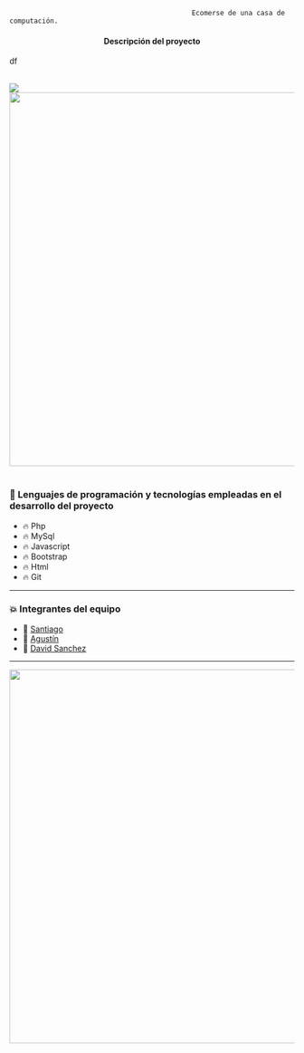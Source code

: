 
                                                 Ecomerse de una casa de computación.

<center><h4>Descripción del proyecto</h4>  </center>                                             
<p>df</p>
<br>
<img src="https://elementary.ec/wp-content/uploads/2020/06/sitio-web-ecommerce.jpg?raw=true">
<br>
<div id="header" align="center">
    <img src="https://i.giphy.com/media/bGgsc5mWoryfgKBx1u/giphy.webp" width="660">
</div>
<br>

### :page_with_curl: Lenguajes de programación y tecnologías empleadas en el desarrollo del proyecto

- :fire: Php
- :fire: MySql
- :fire: Javascript
- :fire: Bootstrap
- :fire: Html
- :fire: Git  


---

### :collision: Integrantes del equipo

- :star2: [Santiago ](https://github.com/)
- :star2: [Agustín ](https://github.com/PunksCode)
- :star2: [David Sanchez](https://github.com/nob322)
  
---

<div id="header" align="center">
    <img src="https://i.giphy.com/media/qgQUggAC3Pfv687qPC/giphy.webp" width="660"/ autoplay>
</div>
<br>

